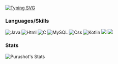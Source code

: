 [![Typing SVG](https://readme-typing-svg.demolab.com?font=Fira+Code&pause=1000&width=435&lines=Welcome+to+my+Profile)](https://git.io/typing-svg)

### Languages/Skills

![Java](https://img.shields.io/badge/Python-3776AB?style=for-the-badge&logo=python&logoColor=white)
![Html](https://img.shields.io/badge/HTML-239120?style=for-the-badge&logo=html5&logoColor=white)
![C](https://img.shields.io/badge/C-00599C?style=for-the-badge&logo=c&logoColor=white)
![MySQL](https://img.shields.io/badge/MySQL-00000F?style=for-the-badge&logo=mysql&logoColor=white)
![Css](https://img.shields.io/badge/CSS-239120?&style=for-the-badge&logo=css3&logoColor=white)
![Kotlin](https://img.shields.io/badge/Kotlin-0095D5?&style=for-the-badge&logo=kotlin&logoColor=white)
![](http://ForTheBadge.com/images/badges/built-by-developers.svg)
![](https://img.shields.io/github/watchers/{purushothaman7}.svg)

### Stats
![Purushot's Stats](https://github-readme-stats.vercel.app/api?username=sajayprakash&theme=tokyonight)
<!--
**purushothaman7/purushothaman7** is a ✨ _special_ ✨ repository because its `README.md` (this file) appears on your GitHub profile.

Here are some ideas to get you started:

- 🔭 I’m currently working on ...
- 🌱 I’m currently learning ...
- 👯 I’m looking to collaborate on ...
- 🤔 I’m looking for help with ...
- 💬 Ask me about ...
- 📫 How to reach me: ...
- 😄 Pronouns: ...
- ⚡ Fun fact: ...
-->
